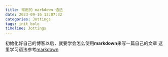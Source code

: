 ```yaml
---
title: 常用的 markdown 语法
date: 2023-09-16 13:07:32
categories: Jottings
tags: init bolo
timeline: Jottings
---
```


初始化好自己的博客以后，就要学会怎么使用**markdown**来写一篇自己的文章
这里学习语法参考[markdown](https://www.runoob.com/markdown/md-title.html)
